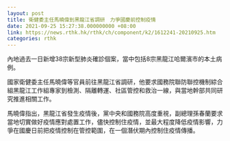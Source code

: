 ```yaml
---
layout: post
title: 衛健委主任馬曉偉到黑龍江省調研　力爭國慶前控制疫情
date: 2021-09-25 15:27:38.000000000 +08:00
link: https://news.rthk.hk/rthk/ch/component/k2/1612241-20210925.htm
categories: rthk
---
```


內地過去一日新增38宗新型肺炎確診個案，當中包括8宗黑龍江哈爾濱市的本土病例。

國家衛健委主任馬曉偉等官員前往黑龍江省調研，他要求國務院聯防聯控機制綜合組黑龍江工作組專家到檢測、隔離轉運、社區管控和救治一線，與當地幹部共同研究推進相關工作。

馬曉偉指出，黑龍江省發生疫情後，黨中央和國務院高度重視，副總理孫春蘭要求當地切實做好疫情應對處置工作，儘快控制住疫情，並最大程度降低疫情影響，力爭在國慶日前把疫情控制在管控範圍，在一個潛伏期內控制住疫情傳播。
